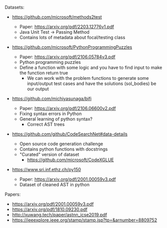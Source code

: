 Datasets:
- https://github.com/microsoft/methods2test
    - Paper: https://arxiv.org/pdf/2203.12776v1.pdf
    - Java Unit Test -> Passing Method
    - Contains lots of metadata about focal/testing class 


- https://github.com/microsoft/PythonProgrammingPuzzles
    - Paper: https://arxiv.org/pdf/2106.05784v3.pdf
    - Python programming puzzles 
    - Define a function with some logic and you have to find input to make the function return true 
        - We can work with the problem functions to generate some input/output test cases and have the solutions (sol_bodies) be our output 

- https://github.com/michiyasunaga/bifi
    - Paper: https://arxiv.org/pdf/2106.06600v2.pdf
    - Fixing syntax errors in Python
    - General learning of python syntax?
        - Correct AST trees

- https://github.com/github/CodeSearchNet#data-details
    - Open source code generation challenge
    - Contains python functions with docstrings 
    - "Curated" version of dataset
        - https://github.com/microsoft/CodeXGLUE


- https://www.sri.inf.ethz.ch/py150
    - Paper: https://arxiv.org/pdf/2001.00059v3.pdf
    - Dataset of cleaned AST in python


Papers:

- https://arxiv.org/pdf/2001.00059v3.pdf
- https://arxiv.org/pdf/1810.09230.pdf
- http://xuwang.tech/paper/astnn_icse2019.pdf
- https://ieeexplore.ieee.org/stamp/stamp.jsp?tp=&arnumber=8809752